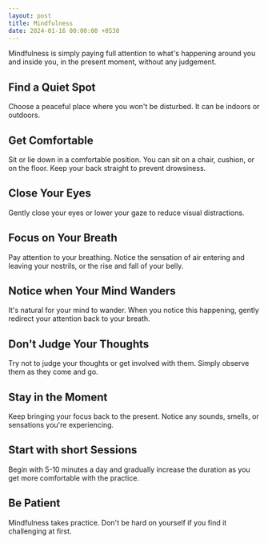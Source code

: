 ```yaml
---
layout: post
title: Mindfulness
date: 2024-01-16 00:00:00 +0530
---
```


Mindfulness is simply paying full attention to what's happening around you and inside you, in the present moment, without any judgement.

## Find a Quiet Spot

Choose a peaceful place where you won't be disturbed. It can be indoors or outdoors.

## Get Comfortable

Sit or lie down in a comfortable position. You can sit on a chair, cushion, or on the floor. Keep your back straight to prevent drowsiness.

## Close Your Eyes

Gently close your eyes or lower your gaze to reduce visual distractions.

## Focus on Your Breath

Pay attention to your breathing. Notice the sensation of air entering and leaving your nostrils, or the rise and fall of your belly.

## Notice when Your Mind Wanders

It's natural for your mind to wander. When you notice this happening, gently redirect your attention back to your breath.

## Don't Judge Your Thoughts

Try not to judge your thoughts or get involved with them. Simply observe them as they come and go.

## Stay in the Moment

Keep bringing your focus back to the present. Notice any sounds, smells, or sensations you're experiencing.

## Start with short Sessions

Begin with 5-10 minutes a day and gradually increase the duration as you get more comfortable with the practice.

## Be Patient

Mindfulness takes practice. Don't be hard on yourself if you find it challenging at first.
